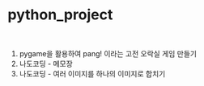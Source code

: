 <h1>python_project</h1><br>

1. pygame을 활용하여 pang! 이라는 고전 오락실 게임 만들기
2. 나도코딩 - 메모장
3. 나도코딩 - 여러 이미지를 하나의 이미지로 합치기
